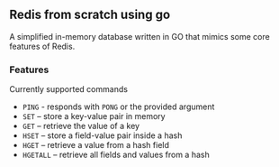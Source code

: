 ## Redis from scratch using go

A simplified in-memory database written in GO that mimics some core features of Redis.

### Features

Currently supported commands

- `PING` - responds with `PONG` or the provided argument
- `SET` – store a key-value pair in memory
- `GET` – retrieve the value of a key
- `HSET` – store a field-value pair inside a hash
- `HGET` – retrieve a value from a hash field
- `HGETALL` – retrieve all fields and values from a hash
